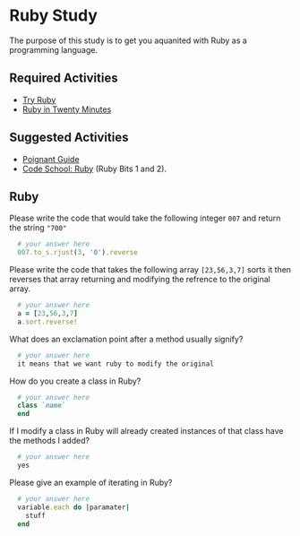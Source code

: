 # Ruby Study

The purpose of this study is to get you aquanited with Ruby as a programming
language.

## Required Activities

-   [Try Ruby](http://tryruby.org/)
-   [Ruby in Twenty Minutes](https://www.ruby-lang.org/en/documentation/quickstart/)

## Suggested Activities

-   [Poignant Guide](http://poignant.guide/)
-   [Code School: Ruby](https://www.codeschool.com/learn/ruby) (Ruby Bits 1 and 2).

## Ruby

Please write the code that would take the following integer `007` and return the
string `"700"`

```ruby
  # your answer here
  007.to_s.rjust(3, '0').reverse
```

Please write the code that takes the following array `[23,56,3,7]` sorts it
then reverses that array returning and modifying the refrence to the original
array.

```ruby
  # your answer here
  a = [23,56,3,7]
  a.sort.reverse!
```

What does an exclamation point after a method usually signify?

```ruby
  # your answer here
  it means that we want ruby to modify the original
```

How do you create a class in Ruby?

```ruby
  # your answer here
  class `name`
  end
```

If I modify a class in Ruby will already created instances of that class have
the methods I added?

```ruby
  # your answer here
  yes
```

Please give an example of iterating in Ruby?

```ruby
  # your answer here
  variable.each do |paramater|
    stuff
  end

```
